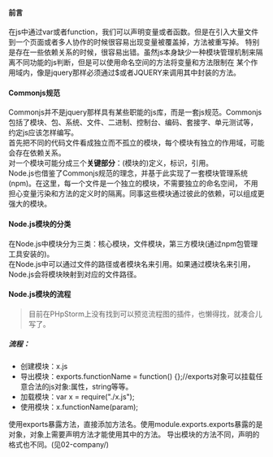 #### 前言
  在js中通过var或者function，我们可以声明变量或者函数。但是在引入大量文件到一个页面或者多人协作的时候很容易出现变量被覆盖掉，方法被重写掉。
特别是存在一些依赖关系的时候，很容易出错。虽然js本身缺少一种模块管理机制来隔离不同功能的js判断，但是可以使用命名空间的方法将变量和方法限制在
某个作用域内，像是jquery那样必须通过$或者JQUERY来调用其中封装的方法。
#### Commonjs规范
  Commonjs并不是jquery那样具有某些职能的js库，而是一套js规范。Commonjs包括了模块、包、系统、文件、二进制、控制台、编码、套接字、单元测试等，
约定js应该怎样编写。<br/>
  首先把不同的代码文件看成独立而不孤立的模块，每个模块有独立的作用域，可能会存在依赖关系。<br/>
  对一个模块可能分成三个**关键部分**：(模块的)定义，标识，引用。<br/>
  Node.js也借鉴了Commonjs规范的理念，并基于此实现了一套模块管理系统(npm)。在这里，每一个文件是一个独立的模块，不需要独立的命名空间，
不用担心变量污染和方法的定义时的隔离。同事这些模块通过彼此的依赖，可以组成更强大的模块。
#### Node.js模块的分类
  在Node.js中模块分为三类：核心模块，文件模块，第三方模块(通过npm包管理工具安装的)。<br/>
  在Node.js中可以通过文件的路径或者模块名来引用。如果通过模块名来引用，Node.js会将模块映射到对应的文件路径。<br/>
#### Node.js模块的流程
>目前在PHpStorm上没有找到可以预览流程图的插件，也懒得找，就凑合儿写了。

##### 流程：
- 创建模块：x.js
- 导出模块：exports.functionName = function() {};//exports对象可以挂载任意合法的js对象:属性，string等等。
- 加载模块：var x = require("./x.js");
- 使用模块：x.functionName(param);

使用exports暴露方法，直接添加方法名。使用module.exports.exports暴露的是对象，对象上需要声明方法才能使用其中的方法。
导出模块的方法不同，声明的格式也不同。(见02-company/)



